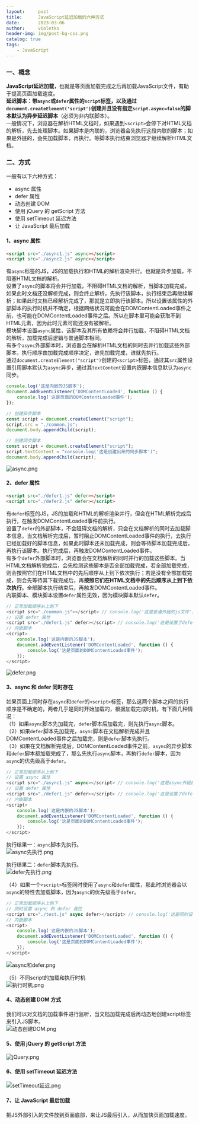 ```yaml
---
layout:     post
title:      JavaScript延迟加载的六种方式
date:       2023-03-06
author:     violetks
header-img: img/post-bg-css.png
catalog: true
tags:
    - JavaScript
---
```


### 一、概念
**JavaScript延迟加载**，也就是等页面加载完成之后再加载JavaScript文件，有助于提高页面加载速度。<br>
**延迟脚本：**带`async`或`defer`属性的`script`标签，以及通过`document.createElement('script')`创建并且没有指定`script.async=false`的脚本默认为**异步延迟脚本**（必须为非内联脚本）。<br>
一般情况下，浏览器在解析HTML文档时，如果遇到`<script>`会停下对HTML文档的解析，先去处理脚本。如果脚本是内联的，浏览器会先执行这段内联的脚本；如果是外链的，会先加载脚本，再执行。等脚本执行结束浏览器才继续解析HTML文档。<br>

### 二、方式
一般有以下六种方式：<br>
- async 属性
- defer 属性
- 动态创建 DOM
- 使用 jQuery 的 getScript 方法
- 使用 setTimeout 延迟方法
- 让 JavaScript 最后加载

#### 1、async 属性
```html
<script src="./async1.js" async></script>
<script src="./async2.js" async></script>
```
有`async`标签的JS，JS的加载执行和HTML的解析渲染并行。也就是异步加载，不阻塞HTML文档的解析。<br>
设置了`async`的脚本将会并行加载，不阻碍HTML文档的解析，当脚本加载完成，如果此时文档还没解析完成，则会终止解析，先执行该脚本，执行结束后再继续解析；如果此时文档已经解析完成了，那就是立即执行该脚本。所以设置该属性的外部脚本的执行时机并不确定，根据网络状况可能会在DOMContentLoaded事件之前，也可能在DOMContentLoaded事件之后。所以在脚本里可能会获取不到HTML元素，因为此时元素可能还没有被解析。<br>
模块脚本设置`async`属性，该脚本及其所有依赖将会并行加载，不阻碍HTML文档的解析，加载完成后逻辑与普通脚本相同。<br>
有多个`async`外部脚本时，浏览器会在解析HTML文档的同时去并行加载这些外部脚本，执行顺序由加载完成顺序决定，谁先加载完成，谁就先执行。<br>
通过`document.createElement("script")`创建的`<script>`标签，通过其`src`属性设置引用脚本默认为`async`异步，通过其`textContent`设置内嵌脚本信息默认为`async`同步。<br>
```javascript
console.log('这是内嵌的JS脚本');
document.addEventListener('DOMContentLoaded', function () {
    console.log('这是页面的DOMContentLoaded事件');
});

// 创建异步脚本
const script = document.createElement("script");
script.src = "./common.js";
document.body.appendChild(script);

// 创建同步脚本
const script = document.createElement("script");
script.textContent = "console.log('这是创建出来的同步脚本')";
document.body.appendChild(script);
```

![async.png](/instructPic/async.png)

#### 2、defer 属性
```html
<script src="./defer1.js" defer></script>
<script src="./defer2.js" defer></script>
```
有`defer`标签的JS，JS的加载和HTML的解析渲染并行，但会在HTML解析完成后执行，在触发DOMContentLoaded事件前执行。<br>
设置了`defer`的外部脚本，不会阻碍文档的解析，只会在文档解析的同时去加载脚本信息，当文档解析完成后，暂时阻止DOMContentLoaded事件的执行，去执行已经加载好的脚本信息，如果此时脚本还未加载完成，则会等待脚本加载完成后，再执行该脚本。执行完成后，再触发DOMContentLoaded事件。<br>
有多个`defer`外部脚本时，浏览器会在文档解析的同时并行的加载这些脚本。当HTML文档解析完成后，会先检测这些脚本是否全部加载完成，若全部加载完成，则会按照它们在HTML文档中的先后顺序从上到下依次执行；若是没有全部加载完成，则会先等待其下载完成后，再**按照它们在HTML文档中的先后顺序从上到下依次执行**。全部脚本执行结束后，再触发DOMContentLoaded事件。<br>
内联脚本、模块脚本设置`defer`属性无效，因为模块脚本默认`defer`。<br>
```javascript
// 正常加载顺序从上到下
<script src="./common.js"></script> // console.log('这是普通外链的js文件');
// 设置 defer 属性
<script src="./defer1.js" defer></script> // console.log('这是设置了defer属性外链的js文件');
// 内嵌脚本
<script>
    console.log('这是内嵌的JS脚本');
    document.addEventListener('DOMContentLoaded', function () {
        console.log('这是页面的DOMContentLoaded事件');
    });
</script>
```

![defer.png](/instructPic/defer.png)

#### 3、async 和 defer 同时存在
如果页面上同时存在`async`和`defer`的`<script>`标签，那么这两个脚本之间的执行顺序是不确定的，两者几乎是同时开始加载的，根据加载完成时机，有下面几种情况：<br>
（1）如果`async`脚本先加载完，`defer`脚本后加载完，则先执行`async`脚本。<br>
（2）如果`defer`脚本先加载完，`async`脚本在文档解析完成并且DOMContentLoaded事件之后加载完，则是`defer`脚本先执行。<br>
（3）如果在文档解析完成后，DOMContentLoaded事件之前，`async`的异步脚本和`defer`脚本都加载完成了，那么先执行`async`脚本，再执行`defer`脚本，因为`async`的优先级高于`defer`。<br>
```javascript
// 正常加载顺序从上到下
// 设置 async 属性
<script src="./async1.js" async></script> // console.log('这是async外链的js文件');
// 设置 defer 属性
<script src="./defer1.js" defer></script> // console.log('这是设置了defer属性外链的js文件');
// 内嵌脚本
<script>
    console.log('这是内嵌的JS脚本');
    document.addEventListener('DOMContentLoaded', function () {
        console.log('这是页面的DOMContentLoaded事件');
    });
</script>
```
执行结果一：`async`脚本先执行。<br>
![async先执行.png](/instructPic/async先执行.png)

执行结果二：`defer`脚本先执行。<br>
![defer先执行.png](/instructPic/defer先执行.png)

（4）如果一个`<script>`标签同时使用了`async`和`defer`属性，那此时浏览器会以`async`的特性去加载脚本，因为`async`的优先级高于`defer`。<br>
```javascript
// 正常加载顺序从上到下
// 同时设置 async 和 defer 属性
<script src="./test.js" async defer></script> // console.log('这是同时设置了async和defer的脚本');
// 内嵌脚本
<script>
    console.log('这是内嵌的JS脚本');
    document.addEventListener('DOMContentLoaded', function () {
        console.log('这是页面的DOMContentLoaded事件');
    });
</script>
```

![async和defer.png](/instructPic/async和defer.png)

（5）不同script的加载和执行时机<br>
![执行时机.png](/instructPic/执行时机.png)

#### 4、动态创建 DOM 方式
我们可以对文档的加载事件进行监听，当文档加载完成后再动态地创建script标签来引入JS脚本。<br>
![动态创建DOM.png](/instructPic/动态创建DOM.png)

#### 5、使用 jQuery 的 getScript 方法
![jQuery.png](/instructPic/jQuery.png)

#### 6、使用 setTimeout 延迟方法
![setTimeout延迟.png](/instructPic/setTimeout延迟.png)

#### 7、让 JavaScript 最后加载
把JS外部引入的文件放到页面底部，来让JS最后引入，从而加快页面加载速度。<br>